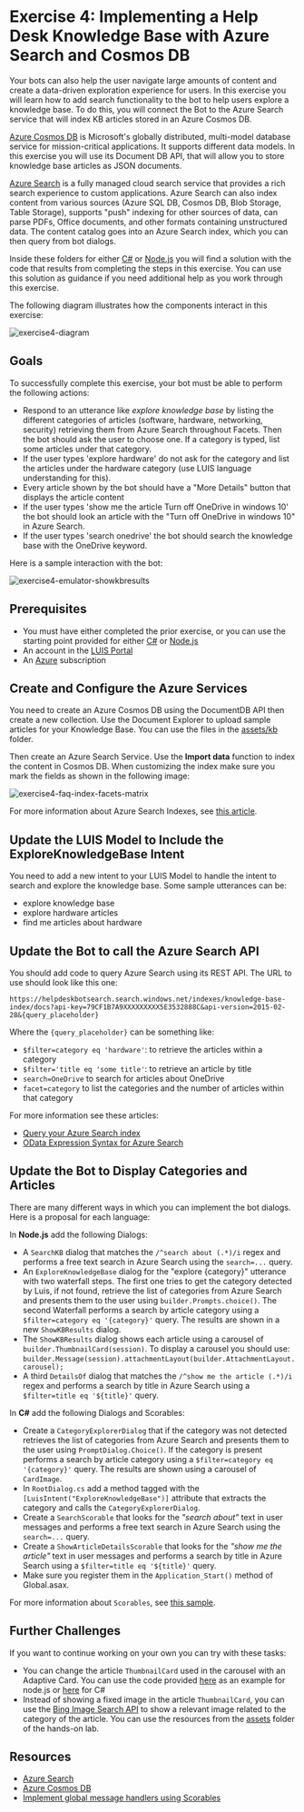 # Exercise 4: Implementing a Help Desk Knowledge Base with Azure Search and Cosmos DB

Your bots can also help the user navigate large amounts of content and create a data-driven exploration experience for users. In this exercise you will learn how to add search functionality to the bot to help users explore a knowledge base. To do this, you will connect the Bot to the Azure Search service that will index KB articles stored in an Azure Cosmos DB.

[Azure Cosmos DB](https://azure.microsoft.com/en-us/services/cosmos-db/) is Microsoft's globally distributed, multi-model database service for mission-critical applications. It supports different data models. In this exercise you will use its Document DB API, that will allow you to store knowledge base articles as JSON documents.

[Azure Search](https://azure.microsoft.com/en-us/services/search/) is a fully managed cloud search service that provides a rich search experience to custom applications. Azure Search can also index content from various sources (Azure SQL DB, Cosmos DB, Blob Storage, Table Storage), supports "push" indexing for other sources of data, can parse PDFs, Office documents, and other formats containing unstructured data. The content catalog goes into an Azure Search index, which you can then query from bot dialogs.

Inside these folders for either [C#](./CSharp/exercise4-KnowledgeBase) or [Node.js](./Node/exercise4-KnowledgeBase) you will find a solution with the code that results from completing the steps in this exercise. You can use this solution as guidance if you need additional help as you work through this exercise.

The following diagram illustrates how the components interact in this exercise:

![exercise4-diagram](./Node/images/exercise4-diagram.png)

## Goals

To successfully complete this exercise, your bot must be able to perform the following actions:

* Respond to an utterance like _explore knowledge base_ by listing the different categories of articles (software, hardware, networking, security) retrieving them from Azure Search throughout Facets. Then the bot should ask the user to choose one. If a category is typed, list some articles under that category.
* If the user types 'explore hardware' do not ask for the category and list the articles under the hardware category (use LUIS language understanding for this).
* Every article shown by the bot should have a "More Details" button that displays the article content
* If the user types 'show me the article Turn off OneDrive in windows 10' the bot should look an article with the "Turn off OneDrive in windows 10" in Azure Search.
* If the user types 'search onedrive' the bot should search the knowledge base with the OneDrive keyword.

Here is a sample interaction with the bot:

![exercise4-emulator-showkbresults](./CSharp/images/exercise4-emulator-showkbresults.png)

## Prerequisites

* You must have either completed the prior exercise, or you can use the starting point provided for either [C#](./CSharp/exercise3-LuisDialog) or [Node.js](./Node/exercise3-LuisDialog)
* An account in the [LUIS Portal](https://www.luis.ai)
* An [Azure](https://azureinfo.microsoft.com/us-freetrial.html?cr_cc=200744395&wt.mc_id=usdx_evan_events_reg_dev_0_iottour_0_0) subscription

## Create and Configure the Azure Services

You need to create an Azure Cosmos DB using the DocumentDB API then create a new collection. Use the Document Explorer to upload sample articles for your Knowledge Base. You can use the files in the [assets/kb](./assets/kb) folder.

Then create an Azure Search Service. Use the **Import data** function to index the content in Cosmos DB. When customizing the index make sure you mark the fields as shown in the following image:

![exercise4-faq-index-facets-matrix](./Node/images/exercise4-faq-index-facets-matrix.png)

For more information about Azure Search Indexes, see [this article](https://docs.microsoft.com/en-us/azure/search/search-what-is-an-index).

## Update the LUIS Model to Include the ExploreKnowledgeBase Intent

You need to add a new intent to your LUIS Model to handle the intent to search and explore the knowledge base. Some sample utterances can be:

* explore knowledge base
* explore hardware articles
* find me articles about hardware

## Update the Bot to call the Azure Search API

You should add code to query Azure Search using its REST API. The URL to use should look like this one:

```
https://helpdeskbotsearch.search.windows.net/indexes/knowledge-base-index/docs?api-key=79CF1B7A9XXXXXXXXX5E3532888C&api-version=2015-02-28&{query_placeholder}
```

Where the `{query_placeholder}` can be something like:

* `$filter=category eq 'hardware'`: to retrieve the articles within a category
* `$filter='title eq 'some title'`: to retrieve an article by title
* `search=OneDrive` to search for articles about OneDrive
* `facet=category` to list the categories and the number of articles within that category

For more information see these articles:

* [Query your Azure Search index](https://docs.microsoft.com/en-us/azure/search/search-query-overview)
* [OData Expression Syntax for Azure Search](https://docs.microsoft.com/en-us/rest/api/searchservice/odata-expression-syntax-for-azure-search)

## Update the Bot to Display Categories and Articles

There are many different ways in which you can implement the bot dialogs. Here is a proposal for each language:

In **Node.js** add the following Dialogs:

* A `SearchKB` dialog that matches the `/^search about (.*)/i` regex and performs a free text search in Azure Search using the `search=...` query.
* An `ExploreKnowledgeBase` dialog for the "explore {category}" utterance with two waterfall steps. The first one tries to get the category detected by Luis, if not found, retrieve the list of categories from Azure Search and presents them to the user using `builder.Prompts.choice()`. The second Waterfall performs a search by article category using a `$filter=category eq '{category}'` query. The results are shown in a new `ShowKBResults` dialog.
* The `ShowKBResults` dialog shows each article using a carousel of `builder.ThumbnailCard(session)`. To display a carousel you should use: `builder.Message(session).attachmentLayout(builder.AttachmentLayout.carousel);`
* A third `DetailsOf` dialog that matches the `/^show me the article (.*)/i` regex and performs a search by title in Azure Search using a `$filter=title eq '${title}'` query.

In **C#** add the following Dialogs and Scorables:

* Create a `CategoryExplorerDialog` that if the category was not detected retrieves the list of categories from Azure Search and presents them to the user using `PromptDialog.Choice()`. If the category is present performs a search by article category using a `$filter=category eq '{category}'` query. The results are shown using a carousel of `CardImage`.
* In `RootDialog.cs` add a method tagged with the `[LuisIntent("ExploreKnowledgeBase")]` attribute that extracts the category and calls the `CategoryExplorerDialog`.
* Create a `SearchScorable` that looks for the _"search about"_ text in user messages and performs a free text search in Azure Search using the `search=...` query.
* Create a `ShowArticleDetailsScorable` that looks for the _"show me the article"_ text in user messages and performs a search by title in Azure Search using a `$filter=title eq '${title}'` query.
* Make sure you register them in the `Application_Start()` method of Global.asax.

For more information about `Scorables`, see [this sample](https://github.com/Microsoft/BotBuilder-Samples/tree/master/CSharp/core-GlobalMessageHandlers).

## Further Challenges

If you want to continue working on your own you can try with these tasks:

* You can change the article `ThumbnailCard` used in the carousel with an Adaptive Card. You can use the code provided [here](../assets/exercise4-KnowledgeBase/FurtherChallenge/articlesCard.js) as an example for node.js or [here](../assets/exercise4-KnowledgeBase/FurtherChallenge/CardUtil.cs) for C#
* Instead of showing a fixed image in the article `ThumbnailCard`, you can use the [Bing Image Search API](https://azure.microsoft.com/en-us/services/cognitive-services/bing-image-search-api/) to show a relevant image related to the category of the article. You can use the resources from the [assets](../assets/exercise4-KnowledgeBase/FurtherChallenge/) folder of the hands-on lab.

## Resources

* [Azure Search](https://azure.microsoft.com/en-us/services/search/)
* [Azure Cosmos DB](https://azure.microsoft.com/en-us/services/cosmos-db/)
* [Implement global message handlers using Scorables](https://docs.microsoft.com/en-us/bot-framework/dotnet/bot-builder-dotnet-global-handlers)
